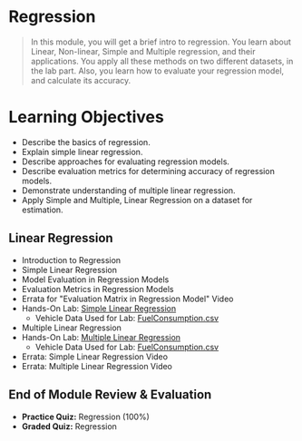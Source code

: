 # Regression
> In this module, you will get a brief intro to regression. You learn about Linear, Non-linear, Simple and Multiple regression, and their applications. You apply all these methods on two different datasets, in the lab part. Also, you learn how to evaluate your regression model, and calculate its accuracy.
# Learning Objectives
- Describe the basics of regression.
- Explain simple linear regression.
- Describe approaches for evaluating regression models.
- Describe evaluation metrics for determining accuracy of regression models.
- Demonstrate understanding of multiple linear regression.
- Apply Simple and Multiple, Linear Regression on a dataset for estimation.
## Linear Regression
- Introduction to Regression
- Simple Linear Regression
- Model Evaluation in Regression Models
- Evaluation Metrics in Regression Models
- Errata for "Evaluation Matrix in Regression Model" Video
- Hands-On Lab: [Simple Linear Regression](https://github.com/KailaniBailey/IBM-Data-Science-Professional-Certificate/blob/main/09.%20Machine%20Learning%20with%20Python/Week%202%3A%20Regression/ML0101EN-Reg-Simple-Linear-Regression-Co2.ipynb)
    - Vehicle Data Used for Lab: [FuelConsumption.csv](https://github.com/KailaniBailey/IBM-Data-Science-Professional-Certificate/blob/main/09.%20Machine%20Learning%20with%20Python/Week%202%3A%20Regression/FuelConsumption.csv)
- Multiple Linear Regression
- Hands-On Lab: [Multiple Linear Regression](https://github.com/KailaniBailey/IBM-Data-Science-Professional-Certificate/blob/main/09.%20Machine%20Learning%20with%20Python/Week%202%3A%20Regression/ML0101EN-Reg-Mulitple-Linear-Regression-Co2.ipynb)
    - Vehicle Data Used for Lab: [FuelConsumption.csv](https://github.com/KailaniBailey/IBM-Data-Science-Professional-Certificate/blob/main/09.%20Machine%20Learning%20with%20Python/Week%202%3A%20Regression/FuelConsumption.csv)
- Errata: Simple Linear Regression Video
- Errata: Multiple Linear Regression Video
## End of Module Review & Evaluation
- **Practice Quiz:** Regression (100%)
- **Graded Quiz:** Regression
